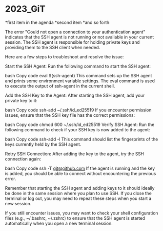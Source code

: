 # 2023_GiT

*first item in the agenda
*second item
*and so forth


The error "Could not open a connection to your authentication agent" indicates that the SSH agent is not running or not available in your current session. The SSH agent is responsible for holding private keys and providing them to the SSH client when needed.

Here are a few steps to troubleshoot and resolve the issue:

Start the SSH Agent:
Run the following command to start the SSH agent:

bash
Copy code
eval $(ssh-agent)
This command sets up the SSH agent and prints some environment variable settings. The eval command is used to execute the output of ssh-agent in the current shell.

Add the SSH Key to the Agent:
After starting the SSH agent, add your private key to it:

bash
Copy code
ssh-add ~/.ssh/id_ed25519
If you encounter permission issues, ensure that the SSH key file has the correct permissions:

bash
Copy code
chmod 600 ~/.ssh/id_ed25519
Verify SSH Agent:
Run the following command to check if your SSH key is now added to the agent:

bash
Copy code
ssh-add -l
This command should list the fingerprints of the keys currently held by the SSH agent.

Retry SSH Connection:
After adding the key to the agent, try the SSH connection again:

bash
Copy code
ssh -T git@github.com
If the agent is running and the key is added, you should be able to connect without encountering the previous error.

Remember that starting the SSH agent and adding keys to it should ideally be done in the same session where you plan to use SSH. If you close the terminal or log out, you may need to repeat these steps when you start a new session.

If you still encounter issues, you may want to check your shell configuration files (e.g., ~/.bashrc, ~/.zshrc) to ensure that the SSH agent is started automatically when you open a new terminal session.

